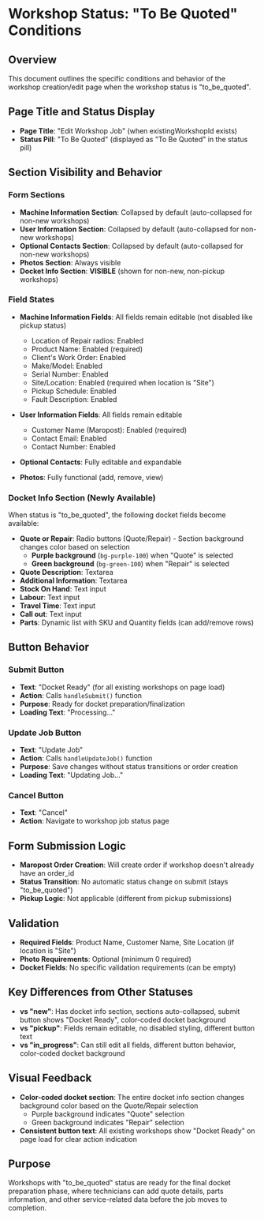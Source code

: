 # Workshop Status: "To Be Quoted" Conditions

## Overview
This document outlines the specific conditions and behavior of the workshop creation/edit page when the workshop status is "to_be_quoted".

## Page Title and Status Display
- **Page Title**: "Edit Workshop Job" (when existingWorkshopId exists)
- **Status Pill**: "To Be Quoted" (displayed as "To Be Quoted" in the status pill)

## Section Visibility and Behavior

### Form Sections
- **Machine Information Section**: Collapsed by default (auto-collapsed for non-new workshops)
- **User Information Section**: Collapsed by default (auto-collapsed for non-new workshops)
- **Optional Contacts Section**: Collapsed by default (auto-collapsed for non-new workshops)
- **Photos Section**: Always visible
- **Docket Info Section**: **VISIBLE** (shown for non-new, non-pickup workshops)

### Field States
- **Machine Information Fields**: All fields remain editable (not disabled like pickup status)
  - Location of Repair radios: Enabled
  - Product Name: Enabled (required)
  - Client's Work Order: Enabled
  - Make/Model: Enabled
  - Serial Number: Enabled
  - Site/Location: Enabled (required when location is "Site")
  - Pickup Schedule: Enabled
  - Fault Description: Enabled

- **User Information Fields**: All fields remain editable
  - Customer Name (Maropost): Enabled (required)
  - Contact Email: Enabled
  - Contact Number: Enabled

- **Optional Contacts**: Fully editable and expandable

- **Photos**: Fully functional (add, remove, view)

### Docket Info Section (Newly Available)
When status is "to_be_quoted", the following docket fields become available:
- **Quote or Repair**: Radio buttons (Quote/Repair) - Section background changes color based on selection
  - **Purple background** (`bg-purple-100`) when "Quote" is selected
  - **Green background** (`bg-green-100`) when "Repair" is selected
- **Quote Description**: Textarea
- **Additional Information**: Textarea
- **Stock On Hand**: Text input
- **Labour**: Text input
- **Travel Time**: Text input
- **Call out**: Text input
- **Parts**: Dynamic list with SKU and Quantity fields (can add/remove rows)

## Button Behavior

### Submit Button
- **Text**: "Docket Ready" (for all existing workshops on page load)
- **Action**: Calls `handleSubmit()` function
- **Purpose**: Ready for docket preparation/finalization
- **Loading Text**: "Processing..."

### Update Job Button
- **Text**: "Update Job"
- **Action**: Calls `handleUpdateJob()` function
- **Purpose**: Save changes without status transitions or order creation
- **Loading Text**: "Updating Job..."

### Cancel Button
- **Text**: "Cancel"
- **Action**: Navigate to workshop job status page

## Form Submission Logic
- **Maropost Order Creation**: Will create order if workshop doesn't already have an order_id
- **Status Transition**: No automatic status change on submit (stays "to_be_quoted")
- **Pickup Logic**: Not applicable (different from pickup submissions)

## Validation
- **Required Fields**: Product Name, Customer Name, Site Location (if location is "Site")
- **Photo Requirements**: Optional (minimum 0 required)
- **Docket Fields**: No specific validation requirements (can be empty)

## Key Differences from Other Statuses
- **vs "new"**: Has docket info section, sections auto-collapsed, submit button shows "Docket Ready", color-coded docket background
- **vs "pickup"**: Fields remain editable, no disabled styling, different button text
- **vs "in_progress"**: Can still edit all fields, different button behavior, color-coded docket background

## Visual Feedback
- **Color-coded docket section**: The entire docket info section changes background color based on the Quote/Repair selection
  - Purple background indicates "Quote" selection
  - Green background indicates "Repair" selection
- **Consistent button text**: All existing workshops show "Docket Ready" on page load for clear action indication

## Purpose
Workshops with "to_be_quoted" status are ready for the final docket preparation phase, where technicians can add quote details, parts information, and other service-related data before the job moves to completion.
